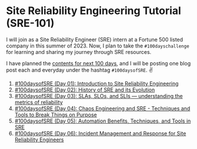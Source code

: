 # Site Reliability Engineering Tutorial (SRE-101)

I will join as a Site Reliability Engineer (SRE) intern at a Fortune 500 listed company in this summer of 2023. Now, I plan to take the `#100dayschallenge` for learning and sharing my journey through SRE resources.

I have planned the [contents for next 100 days](https://medium.com/@shantoroy/learning-about-site-reliability-engineering-with-the-100daysofsre-challenge-66380323c0d1), and I will be posting one blog post each and everyday under the hashtag `#100daysofSRE`. ✌️

1. [#100daysofSRE (Day 01): Introduction to Site Reliability Engineering](https://shantoroy.com/sre/intro-to-site-reliability-engineering/)
2. [#100daysofSRE (Day 02): History of SRE and its Evolution](https://shantoroy.com/sre/site-reliability-engineering-history-&-evolution/)
3. [#100daysofSRE (Day 03): SLAs, SLOs, and SLIs — understanding the metrics of reliability](https://shantoroy.com/sre/sla-slo-sli-metrics-of-sre/)
4. [#100daysofSRE (Day 04): Chaos Engineering and SRE - Techniques and Tools to Break Things on Purpose](https://shantoroy.com/sre/chaos-engineering-techniques-and-tools-for-sre/)
5. [#100daysofSRE (Day 05): Automation Benefits, Techniques, and Tools in SRE](https://shantoroy.com/sre/automation-benefits-techniques-and-tools-in-SRE/)
6. [#100daysofSRE (Day 06): Incident Management and Response for Site Reliability Engineers](https://shantoroy.com/sre/incident-management-and-response-for-site-reliability-engineers/)
